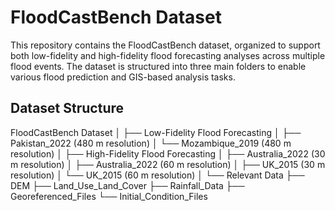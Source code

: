 # FloodCastBench Dataset

This repository contains the FloodCastBench dataset, organized to support both low-fidelity and high-fidelity flood forecasting analyses across multiple flood events. The dataset is structured into three main folders to enable various flood prediction and GIS-based analysis tasks.

## Dataset Structure

FloodCastBench Dataset
│
├── Low-Fidelity Flood Forecasting
│   ├── Pakistan_2022 (480 m resolution)
│   └── Mozambique_2019 (480 m resolution)
│
├── High-Fidelity Flood Forecasting
│   ├── Australia_2022 (30 m resolution)
│   ├── Australia_2022 (60 m resolution)
│   ├── UK_2015 (30 m resolution)
│   └── UK_2015 (60 m resolution)
│
└── Relevant Data
    ├── DEM
    ├── Land_Use_Land_Cover
    ├── Rainfall_Data
    ├── Georeferenced_Files
    └── Initial_Condition_Files
